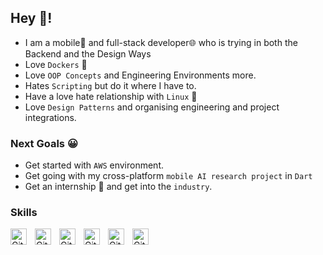 ## Hey 👋!

- I am a mobile📱 and full-stack developer🌐 who is trying in both the Backend and the Design Ways
- Love `Dockers` 🐳
- Love `OOP Concepts` and Engineering Environments more.
- Hates `Scripting` but do it where I have to.
- Have a love hate relationship with `Linux` 🐧
- Love `Design Patterns` and organising engineering and project integrations.

### Next Goals 😀

- Get started with `AWS` environment.
- Get going with my cross-platform `mobile AI research project` in `Dart`
- Get an internship 🏢 and get into the `industry`.

### Skills

 [
<img alt="Git" width="26px" align="left" style="padding-right:10px;" src="https://cdn.jsdelivr.net/gh/devicons/devicon/icons/git/git-original.svg" />
](https://git-scm.com/)
[
<img alt="Git" width="26px" align="left" style="padding-right:10px;" src="https://cdn.jsdelivr.net/gh/devicons/devicon/icons/java/java-original.svg" />
](https://www.java.com/en/)
 [
<img alt="Git" width="26px" align="left" style="padding-right:10px;" src="https://cdn.jsdelivr.net/gh/devicons/devicon/icons/react/react-original.svg" />
](https://git-scm.com/)

 [
<img alt="Git" width="26px" align="left" style="padding-right:10px;" src="https://cdn.jsdelivr.net/gh/devicons/devicon/icons/csharp/csharp-original.svg" />
](https://git-scm.com/)

 [
<img alt="Git" width="26px" align="left" style="padding-right:10px;" src="https://cdn.jsdelivr.net/gh/devicons/devicon/icons/redux/redux-original.svg" />
](https://git-scm.com/)

 [
<img alt="Git" width="26px" align="left" style="padding-right:10px;" src="https://cdn.jsdelivr.net/gh/devicons/devicon/icons/flutter/flutter-original.svg" />
](https://git-scm.com/)





